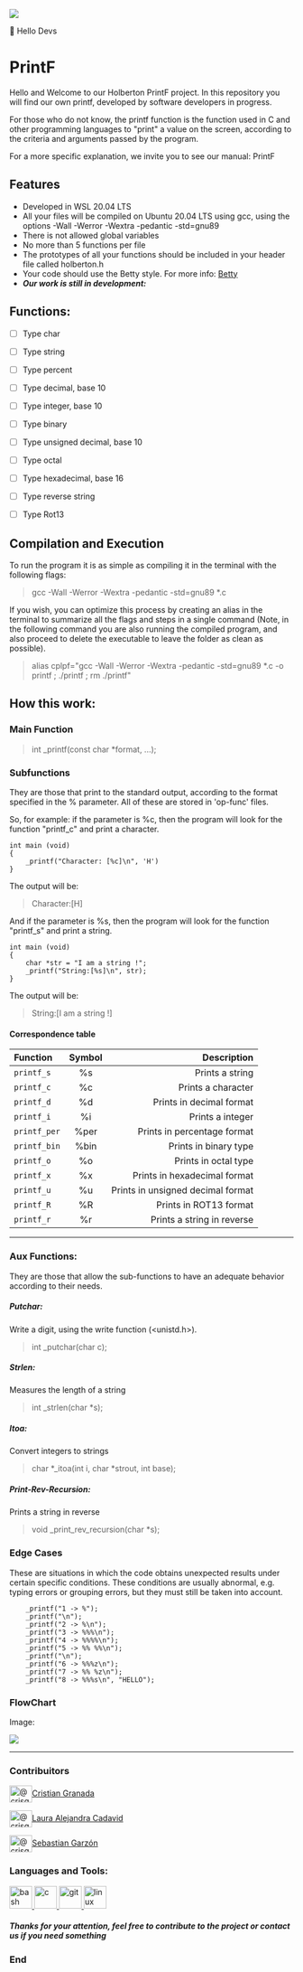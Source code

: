![](https://github.com/Ele4327/printf/blob/main/img/Header.png)

👋 Hello Devs
# PrintF

Hello and Welcome to our Holberton PrintF project.
In this repository you will find our own printf, developed by software developers in progress.

For those who do not know, the printf function is the function used in C and other programming languages to "print" a value on the screen, according to the criteria and arguments passed by the program.

For a more specific explanation, we invite you to see our manual: PrintF

## Features

- Developed in  WSL  20.04 LTS
- All your files will be compiled on Ubuntu 20.04 LTS using gcc, using the options -Wall -Werror -Wextra -pedantic -std=gnu89
- There is not allowed global variables
- No more than 5 functions per file
- The prototypes of all your functions should be included in your header file called holberton.h
- Your code should use the Betty style. For more info: [Betty](https://github.com/holbertonschool/Betty)
- ___Our work is still in development:___

## Functions:

- [ ] Type char
- [ ] Type string
- [ ] Type percent
- [ ] Type decimal, base 10
- [ ] Type integer, base 10
- [ ] Type binary
- [ ] Type unsigned decimal, base 10
- [ ] Type octal
- [ ] Type hexadecimal, base 16
- [ ] Type reverse string
- [ ] Type Rot13


## Compilation and Execution
To run the program it is as simple as compiling it in the terminal with the following flags: 
> gcc -Wall -Werror -Wextra -pedantic -std=gnu89 *.c

If you wish, you can optimize this process by creating an alias in the terminal to summarize all the flags and steps in a single command (Note, in the following command you are also running the compiled program, and also proceed to delete the executable to leave the folder as clean as possible).

> alias cplpf="gcc -Wall -Werror -Wextra -pedantic -std=gnu89 *.c -o printf ; ./printf ; rm ./printf"

## How this work:

### Main Function
> int _printf(const char *format, ...);

### Subfunctions
They are those that print to the standard output, according to the format specified in the % parameter.
All of these are stored in 'op-func' files.

So, for example: if the parameter is %c, then the program will look for the function "printf_c" and print a character.
```
int main (void)
{
	_printf("Character: [%c]\n", 'H')
}
```
The output will be:
>Character:[H]

And if the parameter is %s, then the program will look for the function "printf_s" and print a string.
```
int main (void)
{
	char *str = "I am a string !";
	_printf("String:[%s]\n", str);
}
```

The output will be:
>String:[I am a string !]

#### Correspondence table

| Function  | Symbol  | Description |
| :------ |:--------------:| ---------------------:|
| `printf_s`      | %s | Prints a string |
| `printf_c`      | %c  |   Prints a character |
| `printf_d`   | %d   |   Prints in decimal format |
| `printf_i`      |%i  |   Prints a integer |
| `printf_per`      | %per |   Prints in percentage format |
| `printf_bin`     | %bin |   Prints in binary type |
| `printf_o`      | %o |   Prints in octal type |
| `printf_x`      | %x |   Prints in hexadecimal format |
| `printf_u`     | %u |   Prints in unsigned decimal format |
| `printf_R`     | %R |   Prints in ROT13 format |
| `printf_r`     | %r |   Prints a string in reverse |
                
----

### Aux Functions:
They are those that allow the sub-functions to have an adequate behavior according to their needs.
##### Putchar:
Write a digit, using the write function (<unistd.h>).
> int _putchar(char c);
##### Strlen:
Measures the length of a string
> int _strlen(char *s);
##### Itoa:
Convert integers to strings
> char *_itoa(int i, char *strout, int base);
##### Print-Rev-Recursion:
Prints a string in reverse
> void _print_rev_recursion(char *s);

### Edge Cases

These are situations in which the code obtains unexpected results under certain specific conditions.
These conditions are usually abnormal, e.g. typing errors or grouping errors, but they must still be taken into account.

```
    _printf("1 -> %");
    _printf("\n");
    _printf("2 -> %\n");
    _printf("3 -> %%%\n");
    _printf("4 -> %%%%\n");
    _printf("5 -> %% %%\n");
    _printf("\n");
    _printf("6 -> %%%z\n");
    _printf("7 -> %% %z\n");
    _printf("8 -> %%%s\n", "HELLO");
```

### FlowChart
Image:

![](https://github.com/Ele4327/printf/blob/main/img/flow_chart.png)
                
----

<h3 align="left">Contribuitors</h3>
<p align="left">
<a href="https://twitter.com/@crisgrvc" target="blank"><img align="center" src="https://raw.githubusercontent.com/rahuldkjain/github-profile-readme-generator/master/src/images/icons/Social/twitter.svg" alt="@crisgrvc" height="30" width="40" />Cristian Granada</a>
</p>
<p align="left">
<a href="https://twitter.com/@CanelitaCadavid" target="blank"><img align="center" src="https://raw.githubusercontent.com/rahuldkjain/github-profile-readme-generator/master/src/images/icons/Social/twitter.svg" alt="@crisgrvc" height="30" width="40" />Laura Alejandra Cadavid</a>
</p>
<p align="left">
<a href="https://twitter.com/@ele5438" target="blank"><img align="center" src="https://raw.githubusercontent.com/rahuldkjain/github-profile-readme-generator/master/src/images/icons/Social/twitter.svg" alt="@crisgrvc" height="30" width="40" />Sebastian Garzón</a>
</p>

<h3 align="left">Languages and Tools:</h3>
<p align="left"> <a href="https://www.gnu.org/software/bash/" target="_blank"> <img src="https://www.vectorlogo.zone/logos/gnu_bash/gnu_bash-icon.svg" alt="bash" width="40" height="40"/> </a> <a href="https://www.cprogramming.com/" target="_blank"> <img src="https://raw.githubusercontent.com/devicons/devicon/master/icons/c/c-original.svg" alt="c" width="40" height="40"/> </a> <a href="https://git-scm.com/" target="_blank"> <img src="https://www.vectorlogo.zone/logos/git-scm/git-scm-icon.svg" alt="git" width="40" height="40"/> </a> <a href="https://www.linux.org/" target="_blank"> <img src="https://raw.githubusercontent.com/devicons/devicon/master/icons/linux/linux-original.svg" alt="linux" width="40" height="40"/> </a> </p>


##### Thanks for your attention, feel free to contribute to the project or contact us if you need something
### End
